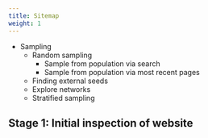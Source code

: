 ```yaml
---
title: Sitemap
weight: 1
---
```


- Sampling
  - Random sampling
    - Sample from population via search
    - Sample from population via most recent pages
  - Finding external seeds
  - Explore networks
  - Stratified sampling


## Stage 1: Initial inspection of website
